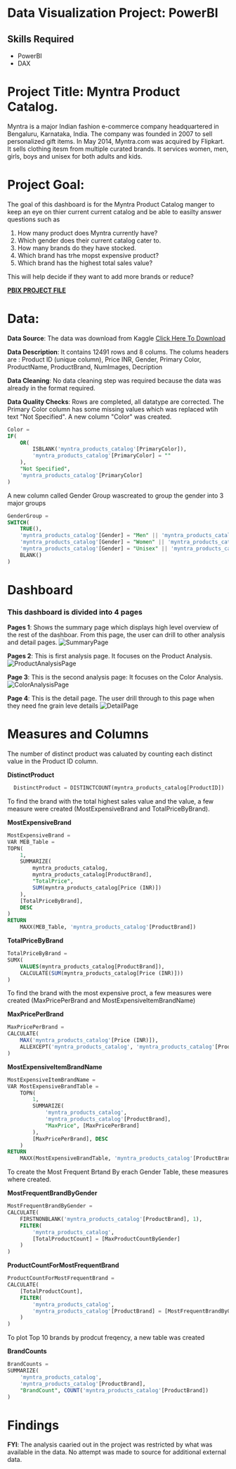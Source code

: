 # Data Visualization Project: PowerBI


## Skills Required
- PowerBI
- DAX

#  Project Title: Myntra Product Catalog. 
Myntra is a major Indian fashion e-commerce company headquartered in Bengaluru, Karnataka, India. The company was founded in 2007 to sell personalized gift items. In May 2014, Myntra.com was acquired by Flipkart.
It sells clothing itesm from multiple curated brands. It services women, men, girls, boys and unisex for both adults and kids. 

# Project Goal:
The goal of this dashboard is for the Myntra Product Catalog manger to keep an eye on thier current current catalog and be able to easilty answer questions such as
1. How many product does Myntra currently have?
2. Which gender does their current catalog cater to.
3. How many brands do they have stocked.
4. Which brand has trhe mopst expensive product?
5. Which brand has the highest total sales value?
   
This will help decide if they want to add more brands or reduce?

[**PBIX PROJECT FILE**](https://github.com/Kosisochi/DataAnalysisPortfolio/blob/main/Myntra%20Product%20Catalog%20Project/Myntra%20Product%20Catalog.pbix)

# Data:
**Data Source**: The data was download from Kaggle [Click Here To Download](https://www.kaggle.com/datasets/shivamb/fashion-clothing-products-catalog?resource=download)

**Data Description**: It contains 12491 rows and 8 colums. The colums headers are : Product ID (unique column), Price INR, Gender, Primary Color, ProductName, ProductBrand, NumImages, Decription

**Data Cleaning**: No data cleaning step was required because the data was already in the format required. 

**Data Quality Checks**: Rows are completed, all datatype are corrected. 
The Primary Color column has some missing values which was replaced wtih text "Not Specified". A new column "Color" was created.

```sql
Color = 
IF(
    OR(
        ISBLANK('myntra_products_catalog'[PrimaryColor]),              -- Check for blank values
        'myntra_products_catalog'[PrimaryColor] = ""                   -- Check for empty strings
    ),
    "Not Specified",
    'myntra_products_catalog'[PrimaryColor]
)
```

A new column called Gender Group wascreated to group the gender into  3 major groups 

```sql
GenderGroup = 
SWITCH(
    TRUE(),
    'myntra_products_catalog'[Gender] = "Men" || 'myntra_products_catalog'[Gender] = "Boy", "Male",
    'myntra_products_catalog'[Gender] = "Women" || 'myntra_products_catalog'[Gender] = "Girls", "Female",
    'myntra_products_catalog'[Gender] = "Unisex" || 'myntra_products_catalog'[Gender] = "Unisex Kids", "Unisex",
    BLANK()
)
```


# Dashboard

### This dashboard is divided into 4 pages
**Pages 1**: Shows the summary page which displays high level overview of the rest of the dashboar. From this page, the user can drill to other analysis and detail pages.
  ![SummaryPage](https://github.com/Kosisochi/DataAnalysisPortfolio/blob/main/Myntra%20Product%20Catalog%20Project/images/Summary%20Page.PNG)

**Pages 2**: This is first analysis page. It focuses on the Product Analysis. 
![ProductAnalysisPage](https://github.com/Kosisochi/DataAnalysisPortfolio/blob/main/Myntra%20Product%20Catalog%20Project/images/Color%20Analysis%20Page.PNG)

**Page 3**: This is the second analysis page: It focuses on the Color Analysis.
![ColorAnalysisPage](https://github.com/Kosisochi/DataAnalysisPortfolio/blob/main/Myntra%20Product%20Catalog%20Project/images/Product%20Analysis%20Page.PNG)

**Page 4**: This is the detail page. The user drill through to this page when they need fne grain leve details
![DetailPage](https://github.com/Kosisochi/DataAnalysisPortfolio/blob/main/Myntra%20Product%20Catalog%20Project/images/Detail%20Page.PNG)


# Measures and Columns

The number of distinct product was caluated by counting each distinct value in the Product ID column.

**DistinctProduct**
  ```sql
    DistinctProduct = DISTINCTCOUNT(myntra_products_catalog[ProductID])
  ```

To find the brand with the total highest sales value and the value, a few measure were created (MostExpensiveBrand and TotalPriceByBrand).

**MostExpensiveBrand**
```sql
MostExpensiveBrand = 
VAR MEB_Table = 
TOPN(
    1, 
    SUMMARIZE(
        myntra_products_catalog, 
        myntra_products_catalog[ProductBrand], 
        "TotalPrice", 
        SUM(myntra_products_catalog[Price (INR)])
    ), 
    [TotalPriceByBrand], 
    DESC
)
RETURN
    MAXX(MEB_Table, 'myntra_products_catalog'[ProductBrand])
```

**TotalPriceByBrand**
``` sql
TotalPriceByBrand = 
SUMX(
    VALUES(myntra_products_catalog[ProductBrand]),
    CALCULATE(SUM(myntra_products_catalog[Price (INR)]))
)
```

To find the brand with the most expensive proct, a few measures were created (MaxPricePerBrand and MostExpensiveItemBrandName)

**MaxPricePerBrand**
```sql
MaxPricePerBrand = 
CALCULATE(
    MAX('myntra_products_catalog'[Price (INR)]),
    ALLEXCEPT('myntra_products_catalog', 'myntra_products_catalog'[ProductBrand])
)
```

**MostExpensiveItemBrandName**
```sql
MostExpensiveItemBrandName = 
VAR MostExpensiveBrandTable = 
    TOPN(
        1,
        SUMMARIZE(
            'myntra_products_catalog',
            'myntra_products_catalog'[ProductBrand],
            "MaxPrice", [MaxPricePerBrand]
        ),
        [MaxPricePerBrand], DESC
    )
RETURN
    MAXX(MostExpensiveBrandTable, 'myntra_products_catalog'[ProductBrand])
```

To create the Most Frequent Brtand By erach Gender Table, these measures where created.

**MostFrequentBrandByGender**
```sql
MostFrequentBrandByGender = 
CALCULATE(
    FIRSTNONBLANK('myntra_products_catalog'[ProductBrand], 1),
    FILTER(
        'myntra_products_catalog',
        [TotalProductCount] = [MaxProductCountByGender]
    )
)
```

**ProductCountForMostFrequentBrand**
```sql
ProductCountForMostFrequentBrand = 
CALCULATE(
    [TotalProductCount],
    FILTER(
        'myntra_products_catalog',
        'myntra_products_catalog'[ProductBrand] = [MostFrequentBrandByGender]
    )
)
```

To plot Top 10 brands by prodcut freqency, a new table was created 

**BrandCounts**

```sql
BrandCounts = 
SUMMARIZE(
    'myntra_products_catalog',
    'myntra_products_catalog'[ProductBrand],
    "BrandCount", COUNT('myntra_products_catalog'[ProductBrand])
)
```

# Findings


**FYI**: The analysis caaried out in the project was restricted by what was available in the data. No attempt was made to source for additional external data. 
